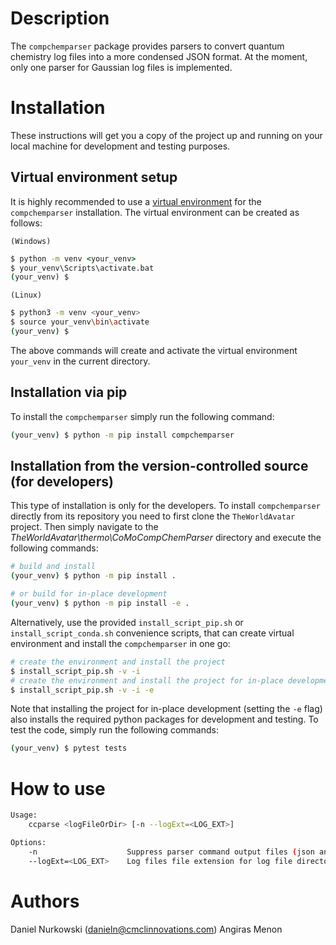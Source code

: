 # Description #

The `compchemparser` package provides parsers to convert quantum chemistry log files into a more condensed JSON format. At the moment, only one parser for Gaussian log files is implemented.

# Installation #
These instructions will get you a copy of the project up and running on your local machine for development and testing purposes.

## Virtual environment setup

It is highly recommended to use a [virtual environment](https://docs.python.org/3/tutorial/venv.html) for the `compchemparser` installation. The virtual environment can be created as follows:

`(Windows)`

```cmd
$ python -m venv <your_venv>
$ your_venv\Scripts\activate.bat
(your_venv) $
```

`(Linux)`
```sh
$ python3 -m venv <your_venv>
$ source your_venv\bin\activate
(your_venv) $
```

The above commands will create and activate the virtual environment `your_venv` in the current directory.

## Installation via pip

To install the `compchemparser` simply run the following command:

```sh
(your_venv) $ python -m pip install compchemparser
```

## Installation from the version-controlled source (for developers)

This type of installation is only for the developers. To install `compchemparser` directly from its repository you need to first clone the `TheWorldAvatar` project. Then simply navigate to the *TheWorldAvatar\thermo\CoMoCompChemParser* directory and execute the following commands:
```bash
# build and install
(your_venv) $ python -m pip install .

# or build for in-place development
(your_venv) $ python -m pip install -e .
```

Alternatively, use the provided `install_script_pip.sh` or `install_script_conda.sh` convenience scripts, that can create virtual environment and install the `compchemparser` in one go:
```bash
# create the environment and install the project
$ install_script_pip.sh -v -i
# create the environment and install the project for in-place development
$ install_script_pip.sh -v -i -e
```
Note that installing the project for in-place development (setting the `-e` flag) also installs the required python packages for development and testing. To test the code, simply run the following commands:

```bash
(your_venv) $ pytest tests
```

# How to use #

```bash
Usage:
    ccparse <logFileOrDir> [-n --logExt=<LOG_EXT>]

Options:
    -n                    Suppress parser command output files (json and csv)
    --logExt=<LOG_EXT>    Log files file extension for log file directory input [default: .log]
```

# Authors #
Daniel Nurkowski (danieln@cmclinnovations.com)
Angiras Menon